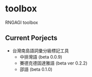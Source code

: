 # toolbox

RNGAGI toolbox

## Current Porjects
- 台灣南島語詞彙分級標記工具
  + 中排灣語 (beta 0.0.9)
  + 賽德克德固達雅語 (beta ver 0.2.2)
  + 邵語 (beta 0.1.0)
